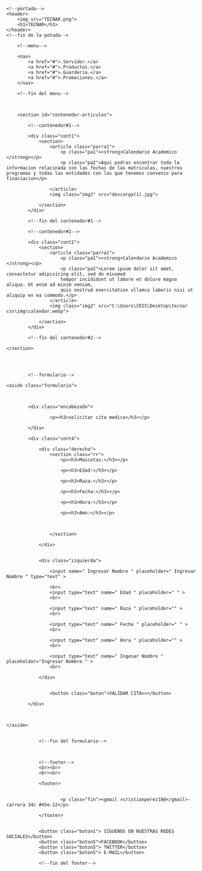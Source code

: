 <!DOCTYPE html>
<html lang="es">
<link rel="stylesheet" type="text/css" href="estilo.css.css">
<link href="https://fonts.googleapis.com/css?family=Anton|Knewave|Lacquer|Odibee+Sans&display=swap" rel="stylesheet">
<head>
	<meta charset="utf-8">
	<title></title>
</head>
<body>
<!--contenedor principal-->
<section id="contenedor">

	<!--portada-->
	<header>
		<img src="TECNAR.png">
		<h1>TECNAR</h1>
	</header>
	<!--fin de la potada-->

		<!--menu-->

		<nav>
			<a href="#">.Servidor.</a>
			<a href="#">.Productos.</a>
			<a href="#">.Guarderia.</a>
			<a href="#">.Promociones.</a>
		</nav>

		<!--fin del menu-->

		

		<section id="contenedor-articulos">

			<!--contenedor#1-->

			<div class="cont1">
				<section>
					<article class="parra1">
						<p class="pa1"><strong>Calendario Academico </strong></p>
						<p class="pa2">Aqui podras encontrar toda la informacion relacinada con las fechas de las matriculas, nuestros programas y todas las entidades con las que tenemos convenio para finaciacion</p>
			
					</article>
					<img class="img2" src="descarga(1).jpg">
			
				</section>
			</div>

			<!--fin del contenedor#1-->

			<!--contenedor#2-->

			<div class="cont2">
				<section>
					<article class="parra1">
						<p class="pa1"><strong>Calendario Academico </strong></p>
						<p class="pa2">Lorem ipsum dolor sit amet, consectetur adipisicing elit, sed do eiusmod
						tempor incididunt ut labore et dolore magna aliqua. Ut enim ad minim veniam,
						quis nostrud exercitation ullamco laboris nisi ut aliquip ex ea commodo.</p>
					</article>
					<img class="img2" src="C:\Users\CRIS\Desktop\tecnar css\img\calendar.webp">
			
				</section>
			</div>

			<!--fin del contenedor#2-->

	</section>

			

		
			<!--formulario-->

	<aside class="formulario">

		

			<div class="encabezado">

					<p><h3>solicitar cita medica</h3></p>

			</div>

			<div class="cont4">

				<div class="derecha">
					<section class="rr">
						<p><h3>Mascotas:</h3></p>

						<p><h3>Edad:</h3></p>

						<p><h3>Raza:</h3></p>

						<p><h3>Fecha:</h3></p>

						<p><h3>Hora:</h3></p>

						<p><h3>Amo:</h3></p>

						

					</section>

				</div>

				
				<div class="izquierda">

					<input name=" Ingresar Nombre " placeholder=" Ingresar Nombre " type="text" >
		
					<br>
					<input type="text" name=" Edad " placeholder=" " >
					<br>
		
					<input type="text" name=" Raza " placeholder="" >
					<br>

					<input type="text" name=" Fecha " placeholder=" " >
					<br>

					<input type="text" name=" Hora " placeholder="" >
					<br>

					<input type="text" name=" Ingesar Nombre " 	placeholder="Ingresar Nombre " >
					<br>

				</div>


					<button class="boton">VALIDAR CITA>></button>

			</div>

		

	</aside>
					

				<!--fin del formulario-->
		
	

				<!--footer-->
				<br><br>
				<br><br>

				<footer>
				
					
						<p class="fin"><gmail >cristianperez18@</gmail>-carrera 34c #45e-12</p>
					
				</footer>


				<button class="boton1"> SIGUENOS EN NUESTRAS REDES SOCIALES</button>
	 			<button class="boton5">FACEBOOK</button>
				<button class="boton5"> TWITTER</button>
				<button class="boton5"> E-MAIL</button>

				<!--fin del footer-->

</section>





</body>
</html>
